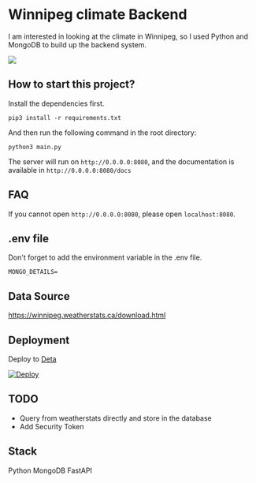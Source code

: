 # Winnipeg climate Backend

I am interested in looking at the climate in Winnipeg, so I used Python and MongoDB to build up the backend system.

![](https://i.imgur.com/bkmQ6lu.png)

## How to start this project?

Install the dependencies first.

```shell
pip3 install -r requirements.txt
```

And then run the following command in the root directory:

```shell
python3 main.py
```

The server will run on `http://0.0.0.0:8080`, and the documentation is available in `http://0.0.0.0:8080/docs`

## FAQ

If you cannot open `http://0.0.0.0:8080`, please open `localhost:8080`.

## .env file

Don't forget to add the environment variable in the .env file.

```
MONGO_DETAILS=
```

## Data Source

https://winnipeg.weatherstats.ca/download.html

## Deployment

Deploy to [Deta](https://deta.sh)

[![Deploy](https://button.deta.dev/1/svg)](https://go.deta.dev/deploy)

## TODO

- Query from weatherstats directly and store in the database
- Add Security Token

## Stack

Python
MongoDB
FastAPI
